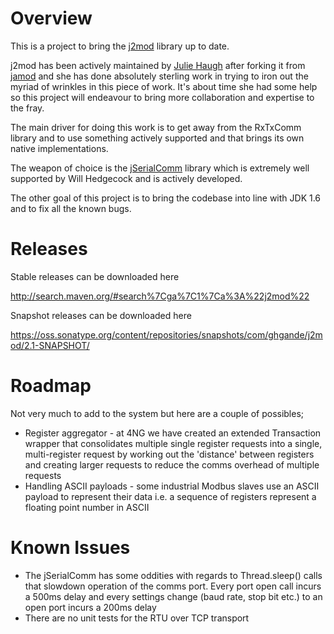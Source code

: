 # Overview
This is a project to bring the [j2mod](https://sourceforge.net/projects/j2mod/) library up to date.

j2mod has been actively maintained by [Julie Haugh](https://sourceforge.net/u/jfhaugh/) after forking it from [jamod](http://jamod.sourceforge.net/) and she has done 
absolutely sterling work in trying to iron out the myriad of wrinkles in this piece of work. It's about time she had some help so this 
project will endeavour to bring more collaboration and expertise to the fray.

The main driver for doing this work is to get away from the RxTxComm library and to use something actively supported and that brings its own native implementations.

The weapon of choice is the [jSerialComm](http://fazecast.github.io/jSerialComm/) library which is extremely well supported by Will Hedgecock and is actively developed.

The other goal of this project is to bring the codebase into line with JDK 1.6 and to fix all the known bugs.

# Releases
Stable releases can be downloaded here 

http://search.maven.org/#search%7Cga%7C1%7Ca%3A%22j2mod%22

Snapshot releases can be downloaded here 

https://oss.sonatype.org/content/repositories/snapshots/com/ghgande/j2mod/2.1-SNAPSHOT/

# Roadmap

Not very much to add to the system but here are a couple of possibles;

* Register aggregator - at 4NG we have created an extended Transaction wrapper that consolidates multiple single register requests into a single, 
multi-register request by working out the 'distance' between registers and creating larger requests to reduce the comms overhead of multiple requests
* Handling ASCII payloads - some industrial Modbus slaves use an ASCII payload to represent their data i.e. a sequence of registers represent a floating point number in ASCII

# Known Issues

* The jSerialComm has some oddities with regards to Thread.sleep() calls that slowdown operation of the comms port. Every port open call incurs a 500ms delay and every settings change (baud rate, stop bit etc.) to an open port incurs a 200ms delay
* There are no unit tests for the RTU over TCP transport